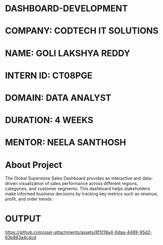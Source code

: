 # DASHBOARD-DEVELOPMENT
# COMPANY: CODTECH IT SOLUTIONS
# NAME: GOLI LAKSHYA REDDY
# INTERN ID: CT08PGE
# DOMAIN: DATA ANALYST
# DURATION: 4 WEEKS
# MENTOR: NEELA SANTHOSH
# About Project
The Global Superstore Sales Dashboard provides an interactive and data-driven visualization of sales performance across different regions, categories, and customer segments. This dashboard helps stakeholders make informed business decisions by tracking key metrics such as revenue, profit, and order trends.

# OUTPUT
https://github.com/user-attachments/assets/8f5f18a4-6daa-4489-95d2-63b883a4c4cd
